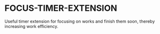 # FOCUS-TIMER-EXTENSION
Useful timer extension for focusing on works and finish them soon, thereby increasing work efficiency.
